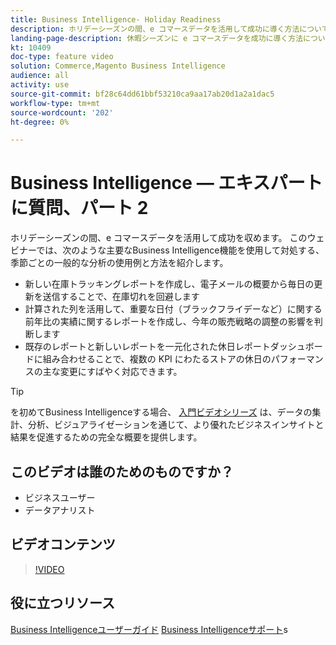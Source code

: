 ```yaml
---
title: Business Intelligence- Holiday Readiness
description: ホリデーシーズンの間、e コマースデータを活用して成功に導く方法については、このウェビナーをご覧ください。
landing-page-description: 休暇シーズンに e コマースデータを成功に導く方法については、録画済みのウェビナーをご覧ください。
kt: 10409
doc-type: feature video
solution: Commerce,Magento Business Intelligence
audience: all
activity: use
source-git-commit: bf28c64dd61bbf53210ca9aa17ab20d1a2a1dac5
workflow-type: tm+mt
source-wordcount: '202'
ht-degree: 0%

---
```


# Business Intelligence — エキスパートに質問、パート 2

ホリデーシーズンの間、e コマースデータを活用して成功を収めます。 このウェビナーでは、次のような主要なBusiness Intelligence機能を使用して対処する、季節ごとの一般的な分析の使用例と方法を紹介します。

- 新しい在庫トラッキングレポートを作成し、電子メールの概要から毎日の更新を送信することで、在庫切れを回避します
- 計算された列を活用して、重要な日付（ブラックフライデーなど）に関する前年比の実績に関するレポートを作成し、今年の販売戦略の調整の影響を判断します
- 既存のレポートと新しいレポートを一元化された休日レポートダッシュボードに組み合わせることで、複数の KPI にわたるストアの休日のパフォーマンスの主な変更にすばやく対応できます。

>[!TIP]
>
>を初めてBusiness Intelligenceする場合、 [入門ビデオシリーズ](./../1-overview.md) は、データの集計、分析、ビジュアライゼーションを通じて、より優れたビジネスインサイトと結果を促進するための完全な概要を提供します。

## このビデオは誰のためのものですか？

- ビジネスユーザー
- データアナリスト

## ビデオコンテンツ

>[!VIDEO](https://video.tv.adobe.com/v/342496?quality=12&learn=on)

## 役に立つリソース

[Business Intelligenceユーザーガイド](https://docs.magento.com/mbi/)
[Business Intelligenceサポート](https://support.magento.com/hc/en-us/articles/360016730811)s